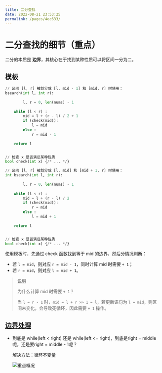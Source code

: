 ```yaml
---
title: 二分查找
date: 2022-08-21 23:53:25
permalink: /pages/4ec633/
---
```

# 二分查找的细节（重点）

二分的本质是 **边界**，其核心在于找到某种性质可以将区间一分为二。

## 模板

```python
// 区间 [l, r] 被划分成 [l, mid - 1] 和 [mid, r] 时使用：
bsearch(int l, int r):
  
		l, r = 0, len(nums) - 1
    
    while (l < r) :
        mid = l + (r - l) / 2 + 1
        if (check(mid)):
          	l = mid
        else :
          	r = mid - 1
    
    return l


// 检查 x 是否满足某种性质
bool check(int x) {/* ... */}
```

```python
// 区间 [l, r] 被划分成 [l, mid] 和 [mid + 1, r] 时使用：
int bsearch(int l, int r):
  
		l, r = 0, len(nums) - 1
    
    while (l < r) :
        mid = l + (r - l) / 2
        if (check(mid)):
          	r = mid
        else :
          	l = mid + 1
    
    return l


// 检查 x 是否满足某种性质
bool check(int x) {/* ... */}
```

使用模板时，先通过 check 函数找到等于 mid 的边界，然后分情况判断：

- 若 `l = mid`，则对应 `r = mid - 1`，同时计算 mid 时需要 `+ 1`；
- 若 `r = mid`，则对应 `l = mid + 1`。

> <u>说明</u>
>
> 为什么计算 mid 时需要 `+ 1`？
>
> 当 `l = r - 1` 时，`mid = l + r >> 1 = l`，若更新语句为 `l = mid`，则区间未变化，会导致死循环，因此需要 `+ 1` 操作。

##  [边界处理]((https://leetcode.cn/problems/search-insert-position/solution/dai-ma-sui-xiang-lu-che-di-jiang-tou-er-5zs9r/))

- 到底是 while(left < right) 还是 while(left <= right)，到底是right = middle呢，还是要right = middle - 1呢？

    解决方法：循环不变量
    
    ![重点概况](https://cdn.jsdelivr.net/gh/crush598/image@main/二分/iShot_2022-08-14_23.18.12.png)

